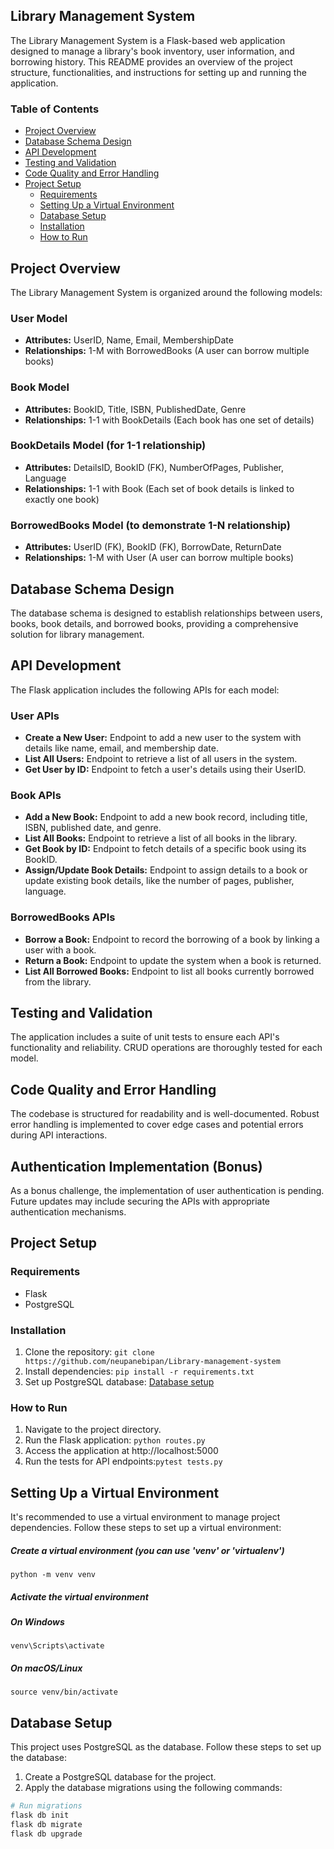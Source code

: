 ## Library Management System
The Library Management System is a Flask-based web application designed to manage a library's book inventory, user information, and borrowing history. This README provides an overview of the project structure, functionalities, and instructions for setting up and running the application.
### Table of Contents
- [Project Overview](#project-overview)
- [Database Schema Design](#database-schema-design)
- [API Development](#api-development)
- [Testing and Validation](#testing-and-validation)
- [Code Quality and Error Handling](#code-quality-and-error-handling)
- [Project Setup](#project-setup)
  - [Requirements](#requirements)
  - [Setting Up a Virtual Environment](#setting-up-a-virtual-environment)
  - [Database Setup](#database-setup)
  - [Installation](#installation)
  - [How to Run](#how-to-run)

## Project Overview

The Library Management System is organized around the following models:

### User Model

- **Attributes:** UserID, Name, Email, MembershipDate
- **Relationships:** 1-M with BorrowedBooks (A user can borrow multiple books)

### Book Model

- **Attributes:** BookID, Title, ISBN, PublishedDate, Genre
- **Relationships:** 1-1 with BookDetails (Each book has one set of details)

### BookDetails Model (for 1-1 relationship)

- **Attributes:** DetailsID, BookID (FK), NumberOfPages, Publisher, Language
- **Relationships:** 1-1 with Book (Each set of book details is linked to exactly one book)

### BorrowedBooks Model (to demonstrate 1-N relationship)

- **Attributes:** UserID (FK), BookID (FK), BorrowDate, ReturnDate
- **Relationships:** 1-M with User (A user can borrow multiple books)


## Database Schema Design

The database schema is designed to establish relationships between users, books, book details, and borrowed books, providing a comprehensive solution for library management.

## API Development

The Flask application includes the following APIs for each model:

### User APIs

- **Create a New User:** Endpoint to add a new user to the system with details like name, email, and membership date.
- **List All Users:** Endpoint to retrieve a list of all users in the system.
- **Get User by ID:** Endpoint to fetch a user's details using their UserID.

### Book APIs

- **Add a New Book:** Endpoint to add a new book record, including title, ISBN, published date, and genre.
- **List All Books:** Endpoint to retrieve a list of all books in the library.
- **Get Book by ID:** Endpoint to fetch details of a specific book using its BookID.
- **Assign/Update Book Details:** Endpoint to assign details to a book or update existing book details, like the number of pages, publisher, language.

### BorrowedBooks APIs

- **Borrow a Book:** Endpoint to record the borrowing of a book by linking a user with a book.
- **Return a Book:** Endpoint to update the system when a book is returned.
- **List All Borrowed Books:** Endpoint to list all books currently borrowed from the library.

## Testing and Validation

The application includes a suite of unit tests to ensure each API's functionality and reliability. CRUD operations are thoroughly tested for each model.

## Code Quality and Error Handling

The codebase is structured for readability and is well-documented. Robust error handling is implemented to cover edge cases and potential errors during API interactions.

## Authentication Implementation (Bonus)

As a bonus challenge, the implementation of user authentication is pending. Future updates may include securing the APIs with appropriate authentication mechanisms.

## Project Setup

### Requirements

- Flask
- PostgreSQL

### Installation

1. Clone the repository: `git clone https://github.com/neupanebipan/Library-management-system`
2. Install dependencies: `pip install -r requirements.txt`
3. Set up PostgreSQL database: [Database setup](#dbasesetup)


### How to Run

1. Navigate to the project directory.
2. Run the Flask application: `python routes.py`
3. Access the application at http://localhost:5000
4. Run the tests for API endpoints:`pytest tests.py`
## Setting Up a Virtual Environment

It's recommended to use a virtual environment to manage project dependencies. Follow these steps to set up a virtual environment:
##### Create a virtual environment (you can use 'venv' or 'virtualenv')
`python -m venv venv`
##### Activate the virtual environment
##### On Windows
`venv\Scripts\activate`
##### On macOS/Linux
`source venv/bin/activate`
## Database Setup

This project uses PostgreSQL as the database. Follow these steps to set up the database:

1. Create a PostgreSQL database for the project.
2. Apply the database migrations using the following commands:

```bash
# Run migrations
flask db init
flask db migrate
flask db upgrade


